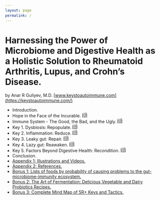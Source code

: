 ```yaml
---
layout: page
permalink: /
---
```


# Harnessing the Power of Microbiome and Digestive Health as a Holistic Solution to Rheumatoid Arthritis, Lupus, and Crohn’s Disease.
by Anar R Guliyev, M.D. [www.keystoautoimmune.com](https://keystoautoimmune.com/)

- Introduction.
- Hope in the Face of the Incurable. [<img alt="Get the Book" src="illustrations%2Ficons%2Fbook%20icon.png" style="width: 1rem;" />](https://keystoautoimmune.com/)
- Immune System - The Good, the Bad, and the Ugly. [<img alt="Get the Book" src="illustrations%2Ficons%2Fbook%20icon.png" style="width: 1rem;" />](https://keystoautoimmune.com/)
- Key 1. Dysbiosis: Repopulate. [<img alt="Get the Book" src="illustrations%2Ficons%2Fbook%20icon.png" style="width: 1rem;" />](https://keystoautoimmune.com/)
- Key 2. Inflammation: Reduce. [<img alt="Get the Book" src="illustrations%2Ficons%2Fbook%20icon.png" style="width: 1rem;" />](https://keystoautoimmune.com/)
- Key 3. Leaky gut: Repair. [<img alt="Get the Book" src="illustrations%2Ficons%2Fbook%20icon.png" style="width: 1rem;" />](https://keystoautoimmune.com/)
- Key 4. Lazy gut: Reawaken. [<img alt="Get the Book" src="illustrations%2Ficons%2Fbook%20icon.png" style="width: 1rem;" />](https://keystoautoimmune.com/)
- Key 5. Factors Beyond Digestive Health: Recondition. [<img alt="Get the Book" src="illustrations%2Ficons%2Fbook%20icon.png" style="width: 1rem;" />](https://keystoautoimmune.com/)
- Conclusion.
- [Appendix 1: Illustrations and Videos.](a1.md)
- [Appendix 2: References.](a2.md)
- [Bonus 1: Lists of foods by probability of causing problems to the gut-microbiome-immunity ecosystem.](https://bonus.keystoautoimmune.com/)
- [Bonus 2: The Art of Fermentation: Delicious Vegetable and Dairy Probiotics Recipes.](https://bonus.keystoautoimmune.com/)
- [Bonus 3: Complete Mind Map of 5R+ Keys and Tactics.](https://bonus.keystoautoimmune.com/)
